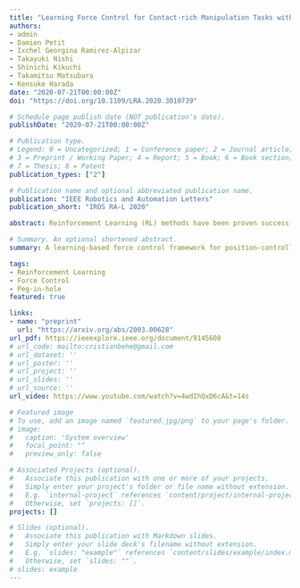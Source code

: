 ```yaml
---
title: "Learning Force Control for Contact-rich Manipulation Tasks with Rigid Position-controlled Robots"
authors:
- admin
- Damien Petit
- Ixchel Georgina Ramirez-Alpizar
- Takayuki Nishi
- Shinichi Kikuchi
- Takamitsu Matsubara
- Kensuke Harada
date: "2020-07-21T00:00:00Z"
doi: "https://doi.org/10.1109/LRA.2020.3010739"

# Schedule page publish date (NOT publication's date).
publishDate: "2020-07-21T00:00:00Z"

# Publication type.
# Legend: 0 = Uncategorized; 1 = Conference paper; 2 = Journal article;
# 3 = Preprint / Working Paper; 4 = Report; 5 = Book; 6 = Book section;
# 7 = Thesis; 8 = Patent
publication_types: ["2"]

# Publication name and optional abbreviated publication name.
publication: "IEEE Robotics and Automation Letters"
publication_short: "IROS RA-L 2020"

abstract: Reinforcement Learning (RL) methods have been proven successful in solving manipulation tasks autonomously. However, RL is still not widely adopted on real robotic systems because working with real hardware entails additional challenges, especially when using rigid position-controlled manipulators. These challenges include the need for a robust controller to avoid undesired behavior, that risk damaging the robot and its environment, and constant supervision from a human operator. The main contributions of this work are, first, we proposed a learning-based force control framework combining RL techniques with traditional force control. Within said control scheme, we implemented two different conventional approaches to achieve force control with position-controlled robots; one is a modified parallel position/force control, and the other is an admittance control. Secondly, we empirically study both control schemes when used as the action space of the RL agent. Thirdly, we developed a fail-safe mechanism for safely training an RL agent on manipulation tasks using a real rigid robot manipulator. The proposed methods are validated both on simulation and a real robot with an UR3 e-series robotic arm.

# Summary. An optional shortened abstract.
summary: A learning-based force control framework for position-controlled robots

tags:
- Reinforcement Learning
- Force Control
- Peg-in-hole
featured: true

links:
- name: "preprint"
  url: "https://arxiv.org/abs/2003.00628"
url_pdf: https://ieeexplore.ieee.org/document/9145608
# url_code: mailto:cristianbehe@gmail.com
# url_dataset: ''
# url_poster: ''
# url_project: ''
# url_slides: ''
# url_source: ''
url_video: https://www.youtube.com/watch?v=4wdIhQxD6cA&t=14s

# Featured image
# To use, add an image named `featured.jpg/png` to your page's folder. 
# image:
#   caption: 'System overview'
#   focal_point: ""
#   preview_only: false

# Associated Projects (optional).
#   Associate this publication with one or more of your projects.
#   Simply enter your project's folder or file name without extension.
#   E.g. `internal-project` references `content/project/internal-project/index.md`.
#   Otherwise, set `projects: []`.
projects: []

# Slides (optional).
#   Associate this publication with Markdown slides.
#   Simply enter your slide deck's filename without extension.
#   E.g. `slides: "example"` references `content/slides/example/index.md`.
#   Otherwise, set `slides: ""`.
# slides: example
---
```


<!-- {{% alert note %}}
Click the *Cite* button above to demo the feature to enable visitors to import publication metadata into their reference management software.
{{% /alert %}}

{{% alert note %}}
Click the *Slides* button above to demo Academic's Markdown slides feature.
{{% /alert %}}

Supplementary notes can be added here, including [code and math](https://sourcethemes.com/academic/docs/writing-markdown-latex/). -->
